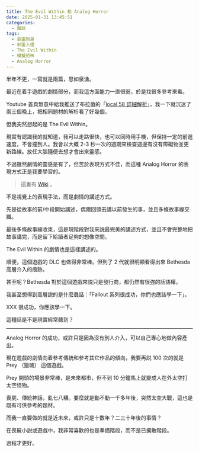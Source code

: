 ```yaml
---
title: The Evil Within 和 Analog Horror
date: 2025-01-31 13:45:51
categories:
  - 雜談
tags:
  - 惡靈附身
  - 邪靈入侵
  - The Evil Within
  - 模擬恐怖
  - Analog Horror
---
```


半年不更，一寫就是兩篇，思如泉湧。

<!-- more -->

最近在着手遊戲的劇情部分，而我這方面能力一直很弱，於是找很多參考來看。

Youtube 首頁無意中給我推送了布拉菌的「[local 58 詳細解析](https://www.youtube.com/watch?v=fd5OvRr_4MQ)」，我一下就沉迷了兩三個晚上，把相同題材的解析看了好幾個。

但我突然想起的是 The Evil Within。

現實有認識我的就知道，我可以走路很快，也可以同時用手機，但保持一定的前進速度，不會撞到人。我會以大概 2-3 秒一次的週期來檢查週邊有沒有障礙物並更新路線。放任大腦隨便去想才會出來靈感。

不過雖然劇情的靈感是有了，但苦於表現方式不佳，而這種 Analog Horror 的表現方式正是我要學習的。

> 這裏有 [Wiki](https://zh.wikipedia.org/zh-hk/%E6%A8%A1%E6%93%AC%E6%81%90%E6%80%96) 。

不是視覺上的表現手法，而是劇情的講述方式。

先是從故事的前/中段開始講述，偶爾回頭去講以前發生的事，並且多條故事線交織。

最後多條故事線收束，這是現階段對我來説最完美的講述方式，並且不會完整地把故事講完，而是留下給讀者足夠的想像空間。

The Evil Within 的劇情也是這樣講述的。

順便，這個遊戲的 DLC 也做得非常棒。但到了 2 代就很明顯看得出來 Bethesda 高層介入的痕跡。

甚至呢？Bethesda 對於這個遊戲來説只是發行商，都仍然有很強的話語權。

我甚至想得到高層説的是什麼蠢話：「Fallout 系列很成功，你們也應該學一下」。

XXX 很成功，你應該學一下。

這種話是不是現實經常聽到？

---

Analog Horror 的成功，或許只是因為沒有別人介入，可以自己專心地做內容產出。

現在遊戲的劇情向着參考傳統和參考其它作品的傾向，我要再説 100 次的就是 Prey （獵魂） 這個遊戲。

Prey 開頭的場景非常棒，是未來都市，但不到 10 分鐘馬上就變成人在外太空打太空怪物。

喪屍、傳統神話，亂七八糟。要麼就是動不動一千多年後，突然太空大戰，這也是既有可供參考的題材。

而我一直要做的就是近未來，或許只是十數年？二三十年後的事情？

在喪屍小説或遊戲中，我非常喜歡的也是準備階段，而不是已擴散階段。

過程才更好。